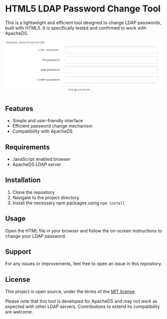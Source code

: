 # HTML5 LDAP Password Change Tool

This is a lightweight and efficient tool designed to change LDAP passwords, built with HTML5. It is specifically tested and confirmed to work with ApacheDS.

![Screenshot of HTML5 LDAP Password Change Tool](/doc/html5-ldap-change-password_screenshot_v01.png?raw=true "Screenshot of HTML5 LDAP Password Change Tool")

## Features

- Simple and user-friendly interface
- Efficient password change mechanism
- Compatibility with ApacheDS

## Requirements

- JavaScript enabled browser
- ApacheDS LDAP server

## Installation

1. Clone the repository
2. Navigate to the project directory
3. Install the necessary npm packages using `npm install`

## Usage

Open the HTML file in your browser and follow the on-screen instructions to change your LDAP password.

## Support

For any issues or improvements, feel free to open an issue in this repository.

## License

This project is open source, under the terms of the [MIT license](LICENSE).

Please note that this tool is developed for ApacheDS and may not work as expected with other LDAP servers. Contributions to extend its compatibility are welcome.